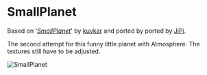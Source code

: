 SmallPlanet
==================

Based on '_[SmallPlanet](https://www.shadertoy.com/view/XssyDM)_' by [kuvkar](https://www.shadertoy.com/user/kuvkar) and ported by ported by [JiPi](../../Site/Profiles/JiPi.md).

The second attempt for this funny little planet with Atmosphere. The textures still have to be adjusted.


![SmallPlanet](https://user-images.githubusercontent.com/78935215/114281976-a6632800-9a41-11eb-9f75-ea3365dc3a50.gif)
